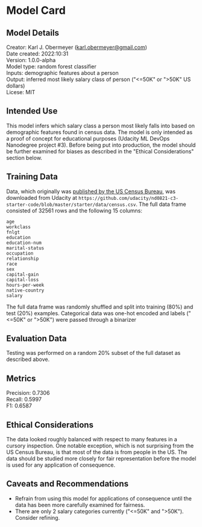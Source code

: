 # Model Card

## Model Details

Creator: Karl J. Obermeyer (karl.obermeyer@gmail.com)  
Date created: 2022:10:31  
Version: 1.0.0-alpha  
Model type: random forest classifier  
Inputs: demographic features about a person  
Output: inferred most likely salary class of person ("<=50K" or ">50K" US dollars)  
Licese: MIT


## Intended Use

This model infers which salary class a person most likely falls into based on
demographic features found in census data. The model is only intended as a proof
of concept for educational purposes (Udacity ML DevOps Nanodegree project #3).
Before being put into production, the model should be further examined for
biases as described in the "Ethical Considerations" section below.


## Training Data

Data, which originally was [published by the US Census
Bureau](https://archive.ics.uci.edu/ml/datasets/census+income), was downloaded
from Udacity at
`https://github.com/udacity/nd0821-c3-starter-code/blob/master/starter/data/census.csv`. The full data frame consisted of 32561 rows and the following 15 columns:

```
age
workclass
fnlgt
education
education-num
marital-status
occupation
relationship
race
sex
capital-gain
capital-loss
hours-per-week
native-country
salary
```
The full data frame was randomly shuffled and split into training (80%) and test
(20%) examples. Categorical data was one-hot encoded and labels ("<=50K" or
">50K") were passed through a binarizer


## Evaluation Data

Testing was performed on a random 20% subset of the full dataset as described
above.


## Metrics

Precision: 0.7306  
Recall: 0.5997  
F1: 0.6587  


## Ethical Considerations

The data looked roughly balanced with respect to many features in a cursory
inspection. One notable exception, which is not surprising from the US Census
Bureau, is that most of the data is from people in the US. The data should be
studied more closely for fair representation before the model is used for any
application of consequence.


## Caveats and Recommendations

* Refrain from using this model for applications of consequence until the data has been more carefully examined for fairness.
* There are only 2 salary categories currently ("<=50K" and ">50K"). Consider refining.
